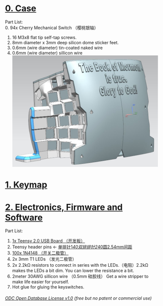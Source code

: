 # [0. Case](Case) 
Part List:  
0. 94x Cherry Mechanical Switch （樱桃银轴）
1. 16 M3x8 flat tip self-tap screws.
2. 8mm diameter x 3mm deep silicon dome sticker feet.
3. 0.6mm (wire diameter) tin-coated naked wire
4. 0.6mm (wire diameter) sillicon wire
![](Case0.JPG)

# [1. Keymap](Keymap) 

# [2. Electronics, Firmware and Software](ElectronicsFirmwareAndSoftware)
Part List:     
1. [1x Teensy 2.0 USB Board （开发板）](https://item.taobao.com/item.htm?spm=a1z09.2.0.0.7d1f2e8depIv8w&id=537590679522&_u=b1t8kl8uaf14)  
2. Teensy header pins <- [单排针1*40双排排针2*40圆2.54mm间距](https://detail.tmall.com/item.htm?id=13700799942&spm=a1z09.2.0.0.7d1f2e8depIv8w&_u=b1t8kl8ud5aa)  
3. [100x 1N4148 （开关二极管）](https://detail.tmall.com/item.htm?id=15641176828&spm=a1z09.2.0.0.7d1f2e8depIv8w&_u=b1t8kl8u798e)  
4. 2x 3mm T1 LEDs （发光二极管）  
5. 2x 2.2kΩ resistors to connect in series with the LEDs.（电阻）2.2kΩ makes the LEDs a bit dim. You can lower the resistance a bit.  
6. 2meter 30AWG sillicon wire （0.5mm 硅胶线） Get a wire stripper to make life easier for yourself.  
7. Hot glue for gluing the keyswitches. 


###### [ODC Open Database License v1.0](https://choosealicense.com/appendix/)  (free but no patent or commercial use)
